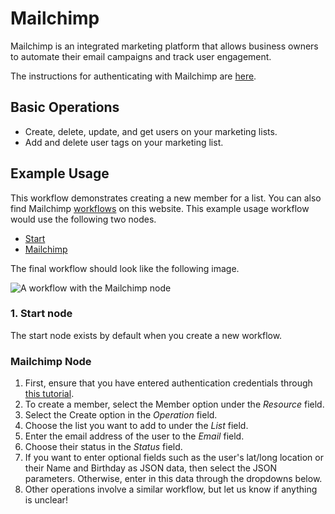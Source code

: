 # Mailchimp

Mailchimp is an integrated marketing platform that allows business owners to automate their email campaigns and track user engagement.

The instructions for authenticating with Mailchimp are [here](../../../credentials/MailChimp).

## Basic Operations

- Create, delete, update, and get users on your marketing lists.
- Add and delete user tags on your marketing list.

## Example Usage

This workflow demonstrates creating a new member for a list. You can also find Mailchimp [workflows](https://n8n.io/integrations/n8n-nodes-base.mailchimp) on this website. This example usage workflow would use the following two nodes.
- [Start]()
- [Mailchimp]()

The final workflow should look like the following image.

![A workflow with the Mailchimp node](https://i.imgur.com/N5GENUn.png)

### 1. Start node

The start node exists by default when you create a new workflow.

### Mailchimp Node

1. First, ensure that you have entered authentication credentials through [this tutorial](../../../credentials/MailChimp).
2. To create a member, select the Member option under the *Resource* field.
3. Select the Create option in the *Operation* field.
4. Choose the list you want to add to under the *List* field.
5. Enter the email address of the user to the *Email* field.
6. Choose their status in the *Status* field.
7. If you want to enter optional fields such as the user's lat/long location or their Name and Birthday as JSON data, then select the JSON parameters. Otherwise, enter in this data through the dropdowns below.
8. Other operations involve a similar workflow, but let us know if anything is unclear!
